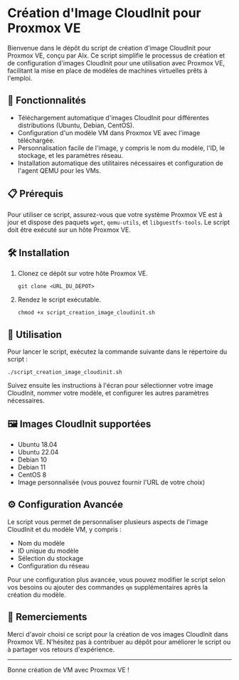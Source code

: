
# Création d'Image CloudInit pour Proxmox VE

Bienvenue dans le dépôt du script de création d'image CloudInit pour Proxmox VE, conçu par Alx. Ce script simplifie le processus de création et de configuration d'images CloudInit pour une utilisation avec Proxmox VE, facilitant la mise en place de modèles de machines virtuelles prêts à l'emploi.

## 🚀 Fonctionnalités

- Téléchargement automatique d'images CloudInit pour différentes distributions (Ubuntu, Debian, CentOS).
- Configuration d'un modèle VM dans Proxmox VE avec l'image téléchargée.
- Personnalisation facile de l'image, y compris le nom du modèle, l'ID, le stockage, et les paramètres réseau.
- Installation automatique des utilitaires nécessaires et configuration de l'agent QEMU pour les VMs.

## 📋 Prérequis

Pour utiliser ce script, assurez-vous que votre système Proxmox VE est à jour et dispose des paquets `wget`, `qemu-utils`, et `libguestfs-tools`. Le script doit être exécuté sur un hôte Proxmox VE.

## 🛠️ Installation

1. Clonez ce dépôt sur votre hôte Proxmox VE.
   ```
   git clone <URL_DU_DEPOT>
   ```
2. Rendez le script exécutable.
   ```
   chmod +x script_creation_image_cloudinit.sh
   ```

## 🔧 Utilisation

Pour lancer le script, exécutez la commande suivante dans le répertoire du script :
```
./script_creation_image_cloudinit.sh
```
Suivez ensuite les instructions à l'écran pour sélectionner votre image CloudInit, nommer votre modèle, et configurer les autres paramètres nécessaires.

## 🖼️ Images CloudInit supportées

- Ubuntu 18.04
- Ubuntu 22.04
- Debian 10
- Debian 11
- CentOS 8
- Image personnalisée (vous pouvez fournir l'URL de votre choix)

## ⚙️ Configuration Avancée

Le script vous permet de personnaliser plusieurs aspects de l'image CloudInit et du modèle VM, y compris :

- Nom du modèle
- ID unique du modèle
- Sélection du stockage
- Configuration du réseau

Pour une configuration plus avancée, vous pouvez modifier le script selon vos besoins ou ajouter des commandes `qm` supplémentaires après la création du modèle.

## 🙏 Remerciements

Merci d'avoir choisi ce script pour la création de vos images CloudInit dans Proxmox VE. N'hésitez pas à contribuer au dépôt pour améliorer le script ou à partager vos retours d'expérience.

---

Bonne création de VM avec Proxmox VE !
